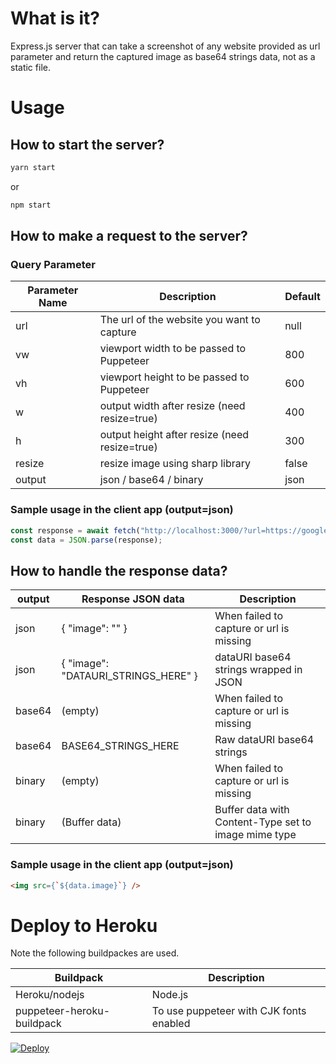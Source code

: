 # What is it?
Express.js server that can take a screenshot of any website provided as url parameter and return the captured image as base64 strings data, not as a static file.

# Usage

## How to start the server?

```bash
yarn start
```
or
```bash
npm start
```

## How to make a request to the server?

### Query Parameter

| Parameter Name | Description                                   | Default |
| -------------- | --------------------------------------------- | ------- |
| url            | The url of the website you want to capture    | null    |
| vw             | viewport width to be passed to Puppeteer      | 800     |
| vh             | viewport height to be passed to Puppeteer     | 600     |
| w              | output width after resize (need resize=true)  | 400     |
| h              | output height after resize (need resize=true) | 300     |
| resize         | resize image using sharp library              | false   |
| output         | json / base64 / binary                        | json    |

### Sample usage in the client app (output=json)

```javascript
const response = await fetch("http://localhost:3000/?url=https://google.com");
const data = JSON.parse(response);
```

## How to handle the response data?

| output | Response JSON data                  | Description                                          |
| ------ | ----------------------------------- | ---------------------------------------------------- |
| json   | { "image": "" }                     | When failed to capture or url is missing             |
| json   | { "image": "DATAURI_STRINGS_HERE" } | dataURI base64 strings wrapped in JSON               |
| base64 | (empty)                             | When failed to capture or url is missing             |
| base64 | BASE64_STRINGS_HERE                 | Raw dataURI base64 strings                           |
| binary | (empty)                             | When failed to capture or url is missing             |
| binary | (Buffer data)                       | Buffer data with Content-Type set to image mime type |

### Sample usage in the client app (output=json)

```html
<img src={`${data.image}`} />
```

# Deploy to Heroku

Note the following buildpackes are used.

| Buildpack                  | Description                             |
| -------------------------- | --------------------------------------- |
| Heroku/nodejs              | Node.js                                 |
| puppeteer-heroku-buildpack | To use puppeteer with CJK fonts enabled |

[![Deploy](https://www.herokucdn.com/deploy/button.png)](https://heroku.com/deploy)


